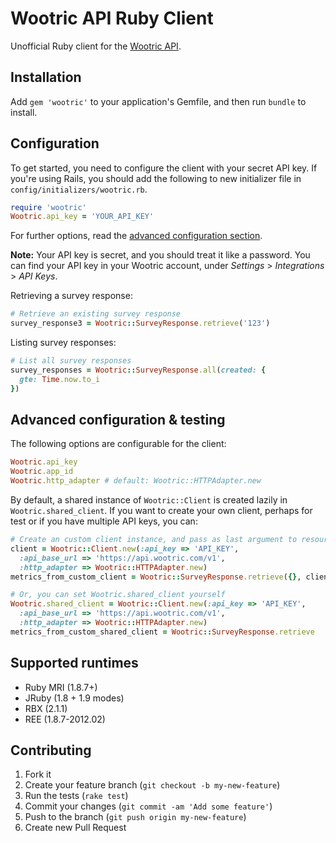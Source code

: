 # Wootric API Ruby Client

Unofficial Ruby client for the [Wootric API](https://github.com/wootric/knowledge-base/wiki/API-for-export-CSV,-JSON).

## Installation

Add `gem 'wootric'` to your application's Gemfile, and then run `bundle` to install.

## Configuration

To get started, you need to configure the client with your secret API key. If you're using Rails, you should add the following to new initializer file in `config/initializers/wootric.rb`.

```ruby
require 'wootric'
Wootric.api_key = 'YOUR_API_KEY'
```

For further options, read the [advanced configuration section](#advanced-configuration).

**Note:** Your API key is secret, and you should treat it like a password. You can find your API key in your Wootric account, under *Settings* > *Integrations* > *API Keys*.


Retrieving a survey response:

```ruby
# Retrieve an existing survey response
survey_response3 = Wootric::SurveyResponse.retrieve('123')
```

Listing survey responses:

```ruby
# List all survey responses
survey_responses = Wootric::SurveyResponse.all(created: {
  gte: Time.now.to_i
})
```

## <a name="advanced-configuration"></a> Advanced configuration & testing

The following options are configurable for the client:

```ruby
Wootric.api_key
Wootric.app_id
Wootric.http_adapter # default: Wootric::HTTPAdapter.new
```

By default, a shared instance of `Wootric::Client` is created lazily in `Wootric.shared_client`. If you want to create your own client, perhaps for test or if you have multiple API keys, you can:

```ruby
# Create an custom client instance, and pass as last argument to resource actions
client = Wootric::Client.new(:api_key => 'API_KEY',
  :api_base_url => 'https://api.wootric.com/v1',
  :http_adapter => Wootric::HTTPAdapter.new)
metrics_from_custom_client = Wootric::SurveyResponse.retrieve({}, client)

# Or, you can set Wootric.shared_client yourself
Wootric.shared_client = Wootric::Client.new(:api_key => 'API_KEY',
  :api_base_url => 'https://api.wootric.com/v1',
  :http_adapter => Wootric::HTTPAdapter.new)
metrics_from_custom_shared_client = Wootric::SurveyResponse.retrieve
```

## Supported runtimes

- Ruby MRI (1.8.7+)
- JRuby (1.8 + 1.9 modes)
- RBX (2.1.1)
- REE (1.8.7-2012.02)

## Contributing

1. Fork it
2. Create your feature branch (`git checkout -b my-new-feature`)
3. Run the tests (`rake test`)
4. Commit your changes (`git commit -am 'Add some feature'`)
5. Push to the branch (`git push origin my-new-feature`)
6. Create new Pull Request
